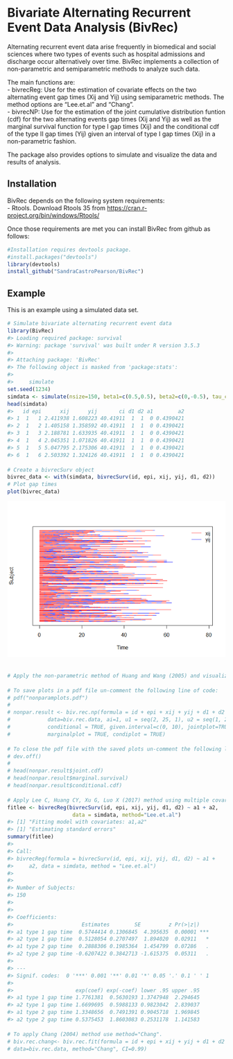 Bivariate Alternating Recurrent Event Data Analysis (BivRec)
================

<!-- README.md is generated from README.Rmd. Please edit that file -->

Alternating recurrent event data arise frequently in biomedical and
social sciences where two types of events such as hospital admissions
and discharge occur alternatively over time. BivRec implements a
collection of non-parametric and semiparametric methods to analyze such
data.

The main functions are:  
\- bivrecReg: Use for the estimation of covariate effects on the two
alternating event gap times (Xij and Yij) using semiparametric methods.
The method options are “Lee.et.al” and “Chang”.  
\- bivrecNP: Use for the estimation of the joint cumulative distribution
funtion (cdf) for the two alternating events gap times (Xij and Yij) as
well as the marginal survival function for type I gap times (Xij) and
the conditional cdf of the type II gap times (Yij) given an interval of
type I gap times (Xij) in a non-parametric fashion.

The package also provides options to simulate and visualize the data and
results of analysis.

## Installation

BivRec depends on the following system requirements:  
\- Rtools. Download Rtools 35 from
<https://cran.r-project.org/bin/windows/Rtools/>

Once those requirements are met you can install BivRec from github as
follows:

``` r
#Installation requires devtools package.
#install.packages("devtools")
library(devtools)
install_github("SandraCastroPearson/BivRec")
```

## Example

This is an example using a simulated data set.

``` r
# Simulate bivariate alternating recurrent event data
library(BivRec)
#> Loading required package: survival
#> Warning: package 'survival' was built under R version 3.5.3
#> 
#> Attaching package: 'BivRec'
#> The following object is masked from 'package:stats':
#> 
#>     simulate
set.seed(1234)
simdata <- simulate(nsize=150, beta1=c(0.5,0.5), beta2=c(0,-0.5), tau_c=63, set=1.1)
head(simdata)
#>   id epi      xij      yij       ci d1 d2 a1        a2
#> 1  1   1 2.411938 1.608223 40.41911  1  1  0 0.4390421
#> 2  1   2 1.405158 1.358592 40.41911  1  1  0 0.4390421
#> 3  1   3 2.188781 1.633935 40.41911  1  1  0 0.4390421
#> 4  1   4 2.045351 1.071826 40.41911  1  1  0 0.4390421
#> 5  1   5 5.047795 2.175306 40.41911  1  1  0 0.4390421
#> 6  1   6 2.503392 1.324126 40.41911  1  1  0 0.4390421

# Create a bivrecSurv object
bivrec_data <- with(simdata, bivrecSurv(id, epi, xij, yij, d1, d2))
# Plot gap times
plot(bivrec_data)
```

![](man/figures/README-BivRecExample-1.png)<!-- -->

``` r

# Apply the non-parametric method of Huang and Wang (2005) and visualize marginal and conditional results

# To save plots in a pdf file un-comment the following line of code: 
# pdf("nonparamplots.pdf")
# 
# nonpar.result <- biv.rec.np(formula = id + epi + xij + yij + d1 + d2 ~ 1,
#            data=biv.rec.data, ai=1, u1 = seq(2, 25, 1), u2 = seq(1, 20, 1),
#            conditional = TRUE, given.interval=c(0, 10), jointplot=TRUE,
#            marginalplot = TRUE, condiplot = TRUE)

# To close the pdf file with the saved plots un-comment the following line of code
# dev.off()
# 
# head(nonpar.result$joint.cdf)
# head(nonpar.result$marginal.survival)
# head(nonpar.result$conditional.cdf)

# Apply Lee C, Huang CY, Xu G, Luo X (2017) method using multiple covariates
fitlee <- bivrecReg(bivrecSurv(id, epi, xij, yij, d1, d2) ~ a1 + a2,
                     data = simdata, method="Lee.et.al")
#> [1] "Fitting model with covariates: a1,a2"
#> [1] "Estimating standard errors"
summary(fitlee)
#> 
#> Call:
#> bivrecReg(formula = bivrecSurv(id, epi, xij, yij, d1, d2) ~ a1 + 
#>     a2, data = simdata, method = "Lee.et.al")
#> 
#> 
#> Number of Subjects:
#> 150
#> 
#> 
#> Coefficients:
#>                      Estimates        SE         z Pr(>|z|)    
#> a1 type 1 gap time  0.5744414 0.1306845  4.395635  0.00001 ***
#> a2 type 1 gap time  0.5128054 0.2707497  1.894020  0.02911   *
#> a1 type 2 gap time  0.2888306 0.1985364  1.454799  0.07286   .
#> a2 type 2 gap time -0.6207422 0.3842713 -1.615375  0.05311   .
#> 
#> ---
#> Signif. codes:  0 '***' 0.001 '**' 0.01 '*' 0.05 '.' 0.1 ' ' 1
#> 
#>                    exp(coef) exp(-coef) lower .95 upper .95
#> a1 type 1 gap time 1.7761381  0.5630193 1.3747948  2.294645
#> a2 type 1 gap time 1.6699695  0.5988133 0.9823042  2.839037
#> a1 type 2 gap time 1.3348656  0.7491391 0.9045718  1.969845
#> a2 type 2 gap time 0.5375453  1.8603083 0.2531178  1.141583

# To apply Chang (2004) method use method="Chang".
# biv.rec.chang<- biv.rec.fit(formula = id + epi + xij + yij + d1 + d2 ~ a1 + a2, 
# data=biv.rec.data, method="Chang", CI=0.99)
```
